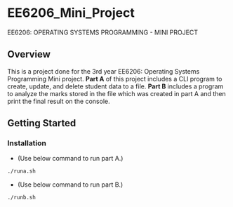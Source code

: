 # EE6206_Mini_Project
EE6206: OPERATING SYSTEMS PROGRAMMING - MINI PROJECT


## Overview

This is a project done for the 3rd year EE6206: Operating Systems Programming Mini project.  **Part A** of this project includes a CLI program to create, update, and delete student data to a file. **Part B** includes a program to analyze the marks stored in the file which was created in part A and then print the final result on the console.


## Getting Started

### Installation

- (Use below command to run part A.)
```bash
./runa.sh
```

- (Use below command to run part B.)
```bash
./runb.sh
```

